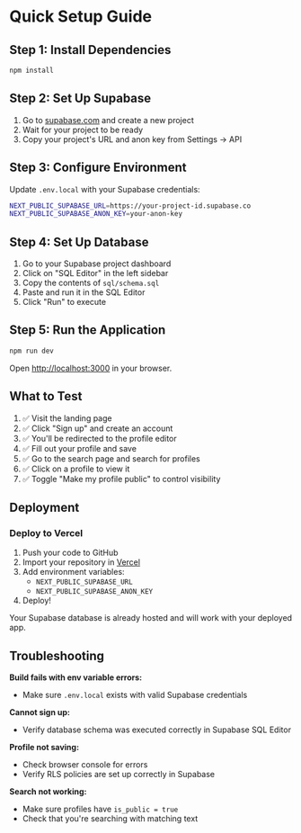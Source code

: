 # Quick Setup Guide

## Step 1: Install Dependencies
```bash
npm install
```

## Step 2: Set Up Supabase

1. Go to [supabase.com](https://supabase.com) and create a new project
2. Wait for your project to be ready
3. Copy your project's URL and anon key from Settings → API

## Step 3: Configure Environment

Update `.env.local` with your Supabase credentials:

```bash
NEXT_PUBLIC_SUPABASE_URL=https://your-project-id.supabase.co
NEXT_PUBLIC_SUPABASE_ANON_KEY=your-anon-key
```

## Step 4: Set Up Database

1. Go to your Supabase project dashboard
2. Click on "SQL Editor" in the left sidebar
3. Copy the contents of `sql/schema.sql`
4. Paste and run it in the SQL Editor
5. Click "Run" to execute

## Step 5: Run the Application

```bash
npm run dev
```

Open [http://localhost:3000](http://localhost:3000) in your browser.

## What to Test

1. ✅ Visit the landing page
2. ✅ Click "Sign up" and create an account
3. ✅ You'll be redirected to the profile editor
4. ✅ Fill out your profile and save
5. ✅ Go to the search page and search for profiles
6. ✅ Click on a profile to view it
7. ✅ Toggle "Make my profile public" to control visibility

## Deployment

### Deploy to Vercel

1. Push your code to GitHub
2. Import your repository in [Vercel](https://vercel.com)
3. Add environment variables:
   - `NEXT_PUBLIC_SUPABASE_URL`
   - `NEXT_PUBLIC_SUPABASE_ANON_KEY`
4. Deploy!

Your Supabase database is already hosted and will work with your deployed app.

## Troubleshooting

**Build fails with env variable errors:**
- Make sure `.env.local` exists with valid Supabase credentials

**Cannot sign up:**
- Verify database schema was executed correctly in Supabase SQL Editor

**Profile not saving:**
- Check browser console for errors
- Verify RLS policies are set up correctly in Supabase

**Search not working:**
- Make sure profiles have `is_public = true`
- Check that you're searching with matching text

